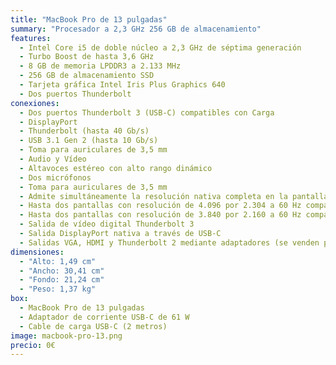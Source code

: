 ```yaml
---
title: "MacBook Pro de 13 pulgadas"
summary: "Procesador a 2,3 GHz 256 GB de almacenamiento"
features:
  - Intel Core i5 de doble núcleo a 2,3 GHz de séptima generación
  - Turbo Boost de hasta 3,6 GHz
  - 8 GB de memoria LPDDR3 a 2.133 MHz
  - 256 GB de almacenamiento SSD
  - Tarjeta gráfica Intel Iris Plus Graphics 640
  - Dos puertos Thunderbolt
conexiones:
  - Dos puertos Thunderbolt 3 (USB-C) compatibles con Carga
  - DisplayPort
  - Thunderbolt (hasta 40 Gb/s)
  - USB 3.1 Gen 2 (hasta 10 Gb/s)
  - Toma para auriculares de 3,5 mm
  - Audio y Vídeo
  - Altavoces estéreo con alto rango dinámico
  - Dos micrófonos
  - Toma para auriculares de 3,5 mm
  - Admite simultáneamente la resolución nativa completa en la pantalla integrada compatible con millones de colores y Una pantalla con resolución de 5.120 por 2.880 a 60 Hz compatible con más de mil millones de colores
  - Hasta dos pantallas con resolución de 4.096 por 2.304 a 60 Hz compatibles con millones de colores
  - Hasta dos pantallas con resolución de 3.840 por 2.160 a 60 Hz compatibles con millones de colores
  - Salida de vídeo digital Thunderbolt 3
  - Salida DisplayPort nativa a través de USB-C
  - Salidas VGA, HDMI y Thunderbolt 2 mediante adaptadores (se venden por separado)
dimensiones:
  - "Alto: 1,49 cm"
  - "Ancho: 30,41 cm"
  - "Fondo: 21,24 cm"
  - "Peso: 1,37 kg"
box:
  - MacBook Pro de 13 pulgadas
  - Adaptador de corriente USB-C de 61 W
  - Cable de carga USB-C (2 metros)
image: macbook-pro-13.png
precio: 0€
---
```

